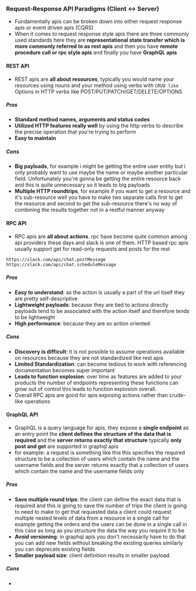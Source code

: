 ### Request-Response API Paradigms (Client <-> Server)
- Fundamentally apis can be broken down into either request response apis or event driven apis (CQRS)
- When it comes to request response style apis there are three commonly used standards here they are **representational state transfer which is more commonly referred to as rest apis** and then you have **remote procedure call or rpc style apis** and finally you have **GraphQL apis**
#### REST API
- REST apis are **all about resources**, typically you would name your resources using nouns and your method using verbs with `CRUD like` Options in HTTP verbs like POST/PUT/PATCH/GET/DELETE/OPTIONS
##### Pros
- **Standard method names, arguments and status codes**
- **Utilized HTTP features really well** by using the http verbs to describe the precise operation that you're trying to perform
- **Easy to maintain**
##### Cons
- **Big payloads**, for example i might be getting the entire user entity but i only probably want to use maybe the name or maybe another particular field.  Unfortunately you're gonna be getting the entire resource back and this is quite unnecessary so it leads to big payloads
- **Multiple HTTP roundtrips**, for example if you want to get a resource and it's sub-resource well you have to make two separate calls first to get the resource and second to get the sub-resource there's no way of combining the results together not in a restful manner anyway
#### RPC API
- RPC apis are **all about actions**. rpc have become quite common among api providers these days and slack is one of them. HTTP  based rpc apis usually support get for read-only requests and posts for the rest
```
https://slack.com/api/chat.postMessage
https://slack.com/api/chat.scheduleMessage
```
##### Pros
- **Easy to understand**:  as the action is usually a part of the url itself they are pretty self-descriptive
- **Lightweight payloads**: because they are tied to actions directly payloads tend to be associated with the action itself and therefore tends to be lightweight
- **High performance**: because they are so action oriented
##### Cons
- **Discovery is difficult**: it is not possible to assume operations available on resources because they are not standardized like rest apis
- **Limited Standardization**: can become tedious to work with referencing documentation becomes super important
- **Leads to function explosion**: over time as features are added to your products the number of endpoints representing
these functions can grow out of control this leads to function explosion overall. 
- Overall RPC apis are good for apis exposing actions rather than crude-like operations
#### GraphQL API
- GraphQL is a query language for apis, they expose a **single endpoint** as an entry point the **client defines the structure of the data that is required** and the **server returns exactly that structure** typically **only post and get** are supported in graphql apis
- for example: a request is something like this this specifies the required structure to be a collection of users which contain the name and the username fields and the server returns exactly that a collection of users which contain the name and the username fields only
##### Pros
- **Save multiple round trips**: the client can define the exact data that is required and this is going to save the number of trips the client is going to need to make to get that requested data a client could request multiple nested levels of data
from a resource in a single call for example getting the orders and the users can be done in a single call in this case as long as you structure the data the way you require it to be
- **Avoid versioning**: in graphql apis you don't necessarily have to do that you can add new fields without breaking the existing queries similarly you can deprecate existing fields
- **Smaller payload size**: client definition results in smaller payload
##### Cons
- 
<!--stackedit_data:
eyJoaXN0b3J5IjpbLTEyMTkzMzAyODEsLTExNTYyMDM5MDcsLT
E4NjQ2NTk1OTAsLTE4Mzc2OTY0OCwzNzk1NDI2MTMsNzQyMDI5
OTAwLC0xMTA4MjM5OTA2XX0=
-->